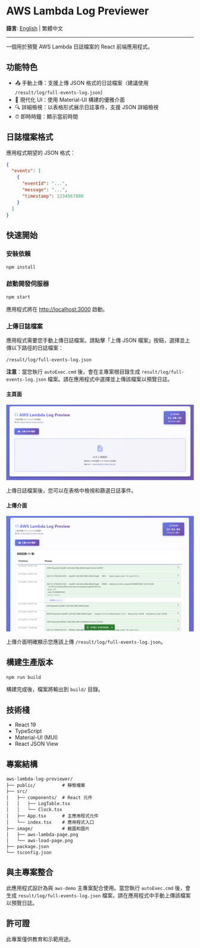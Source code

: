 # AWS Lambda Log Previewer

**語言**: [English](README.md) | 繁體中文

---

一個用於預覽 AWS Lambda 日誌檔案的 React 前端應用程式。

## 功能特色

- 📤 手動上傳：支援上傳 JSON 格式的日誌檔案（建議使用 `/result/log/full-events-log.json`）
- 🎨 現代化 UI：使用 Material-UI 構建的優雅介面
- 🔍 詳細檢視：以表格形式展示日誌事件，支援 JSON 詳細檢視
- ⏰ 即時時鐘：顯示當前時間

## 日誌檔案格式

應用程式期望的 JSON 格式：

```json
{
  "events": [
    {
      "eventId": "...",
      "message": "...",
      "timestamp": 1234567890
    }
  ]
}
```

## 快速開始

### 安裝依賴

```bash
npm install
```

### 啟動開發伺服器

```bash
npm start
```

應用程式將在 [http://localhost:3000](http://localhost:3000) 啟動。

### 上傳日誌檔案

應用程式需要您手動上傳日誌檔案。請點擊「上傳 JSON 檔案」按鈕，選擇並上傳以下路徑的日誌檔案：

```
/result/log/full-events-log.json
```

**注意**：當您執行 `autoExec.cmd` 後，會在主專案根目錄生成 `result/log/full-events-log.json` 檔案。請在應用程式中選擇並上傳該檔案以預覽日誌。

#### 主頁面

![主頁面](./image/aws-lambda-page.png)

上傳日誌檔案後，您可以在表格中檢視和篩選日誌事件。

#### 上傳介面

![上傳介面](./image/aws-load-page.png)

上傳介面明確顯示您應該上傳 `/result/log/full-events-log.json`。

## 構建生產版本

```bash
npm run build
```

構建完成後，檔案將輸出到 `build/` 目錄。

## 技術棧

- React 19
- TypeScript
- Material-UI (MUI)
- React JSON View

## 專案結構

```
aws-lambda-log-previewer/
├── public/          # 靜態檔案
├── src/
│   ├── components/  # React 元件
│   │   ├── LogTable.tsx
│   │   └── Clock.tsx
│   ├── App.tsx      # 主應用程式元件
│   └── index.tsx    # 應用程式入口
├── image/           # 截圖和圖片
│   ├── aws-lambda-page.png
│   └── aws-load-page.png
├── package.json
└── tsconfig.json
```

## 與主專案整合

此應用程式設計為與 `aws-demo` 主專案配合使用。當您執行 `autoExec.cmd` 後，會生成 `result/log/full-events-log.json` 檔案，請在應用程式中手動上傳該檔案以預覽日誌。

## 許可證

此專案僅供教育和示範用途。

